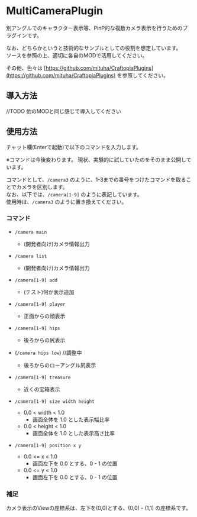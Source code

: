 ﻿MultiCameraPlugin
===============================

別アングルでのキャラクター表示等、PinP的な複数カメラ表示を行うためのプラグインです。  

なお、どちらかというと技術的なサンプルとしての役割を想定しています。  
ソースを参照の上、適切に各自のMODで活用してください。  

その他、色々は [https://github.com/mituha/CraftopiaPlugins](https://github.com/mituha/CraftopiaPlugins) を参照してください。

## 導入方法
//TODO	他のMODと同じ感じで導入してください


## 使用方法
チャット欄(Enterで起動)で以下のコマンドを入力します。  

※コマンドは今後変わります。
現状、実験的に試していたのをそのまま公開しています。  

コマンドとして、`/camera3` のように、1-3までの番号をつけたコマンドを取ることでカメラを区別します。  
なお、以下では、`/camera[1-9]` のように表記しています。  
使用時は、`/camera3` のように置き換えてください。

### コマンド
* `/camera main`
	+ (開発者向け)カメラ情報出力
* `/camera list`
	+ (開発者向け)カメラ情報出力
* `/camera[1-9] add`
	+ (テスト)何か表示追加
* `/camera[1-9] player`
	+ 正面からの顔表示
* `/camera[1-9] hips`
	+ 後ろからの尻表示
* (`/camera hips low`)	//調整中
	+ 後ろからのローアングル尻表示
* `/camera[1-9] treasure`
	+ 近くの宝箱表示

* `/camera[1-9] size width height`
	+ 0.0 < width < 1.0
		+ 画面全体を 1.0 とした表示幅比率
	+ 0.0 < height < 1.0
		+ 画面全体を 1.0 とした表示高さ比率
* `/camera[1-9] position x y`
	+ 0.0 <= x < 1.0
		+ 画面左下を 0.0 とする、0 - 1 の位置
	+ 0.0 <= y < 1.0
		+ 画面左下を 0.0 とする、0 - 1 の位置

### 補足
カメラ表示のViewの座標系は、左下を(0,0)とする、(0,0) - (1,1) の座標系です。  

